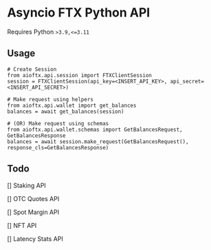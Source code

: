 # Asyncio FTX Python API

Requires Python `>3.9,<=3.11`

## Usage

```
# Create Session
from aioftx.api.session import FTXClientSession
session = FTXClientSession(api_key=<INSERT_API_KEY>, api_secret=<INSERT_API_SECRET>)

# Make request using helpers
from aioftx.api.wallet import get_balances
balances = await get_balances(session)

# (OR) Make request using schemas
from aioftx.api.wallet.schemas import GetBalancesRequest, GetBalancesResponse
balances = await session.make_request(GetBalancesRequest(), response_cls=GetBalancesResponse)
```

## Todo

[] Staking API

[] OTC Quotes API

[] Spot Margin API

[] NFT API

[] Latency Stats API
